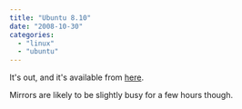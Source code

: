```yaml
---
title: "Ubuntu 8.10"
date: "2008-10-30"
categories: 
  - "linux"
  - "ubuntu"
---
```


It's out, and it's available from [here](http://www.ubuntu.com/getubuntu/download).

Mirrors are likely to be slightly busy for a few hours though.
